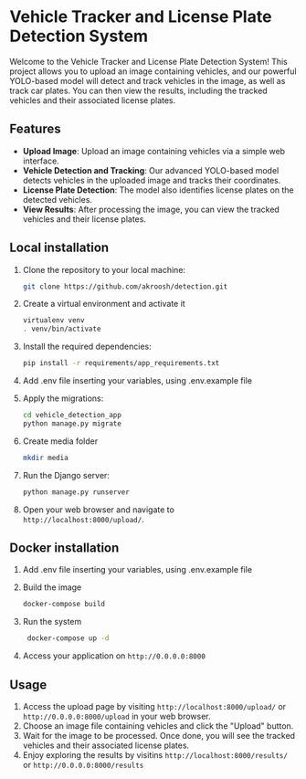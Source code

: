 # Vehicle Tracker and License Plate Detection System
Welcome to the Vehicle Tracker and License Plate Detection System! This project allows you to upload an image containing vehicles, and our powerful YOLO-based model will detect and track vehicles in the image, as well as track car plates. You can then view the results, including the tracked vehicles and their associated license plates.

## Features

- **Upload Image**: Upload an image containing vehicles via a simple web interface.
- **Vehicle Detection and Tracking**: Our advanced YOLO-based model detects vehicles in the uploaded image and tracks their coordinates.
- **License Plate Detection**: The model also identifies license plates on the detected vehicles.
- **View Results**: After processing the image, you can view the tracked vehicles and their license plates.

## Local installation

1. Clone the repository to your local machine:

    ```bash
    git clone https://github.com/akroosh/detection.git
    ```
2. Create a virtual environment and activate it
    ```bash
    virtualenv venv
   . venv/bin/activate
    ```
3. Install the required dependencies:

    ```bash
    pip install -r requirements/app_requirements.txt
    ```

4. Add .env file inserting your variables, using .env.example file

5. Apply the migrations:

    ```bash
    cd vehicle_detection_app
    python manage.py migrate
    ```
6. Create media folder
    ```bash
    mkdir media
    ```
7. Run the Django server:

    ```bash
    python manage.py runserver
    ```

8. Open your web browser and navigate to `http://localhost:8000/upload/`.

## Docker installation
1. Add .env file inserting your variables, using .env.example file

2. Build the image
    ```bash
    docker-compose build
    ```
3. Run the system
   ```bash
    docker-compose up -d
    ```
4. Access your application on `http://0.0.0.0:8000`

## Usage

1. Access the upload page by visiting `http://localhost:8000/upload/` or `http://0.0.0.0:8000/upload`  in your web browser.
2. Choose an image file containing vehicles and click the "Upload" button.
3. Wait for the image to be processed. Once done, you will see the tracked vehicles and their associated license plates.
4. Enjoy exploring the results by visitins `http://localhost:8000/results/` or `http://0.0.0.0:8000/results`


